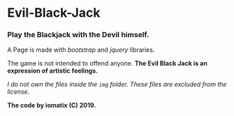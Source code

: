 # Evil-Black-Jack
### Play the Blackjack with the Devil himself.

A Page is made with *bootstrap* and *jquery* libraries.

The game is not intended to offend anyone. **The Evil Black Jack is an expression of artistic feelings.**

*I do not own the files inside the `img` folder. These files are excluded from the license.*

**The code by iomatix (C) 2019.**
